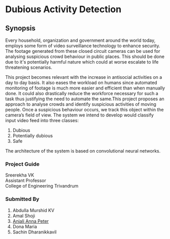 # Dubious Activity Detection

## Synopsis

Every household, organization and government around the world today, employs some form
of video surveillance technology to enhance security. The footage generated from these closed
circuit cameras can be used for analysing suspicious crowd behaviour in public places.
This should be done due to it's potentially harmful nature which could at worse escalate to life threatening scenarios.

This project becomes relevant with the
increase in antisocial activities on a day to day basis. It also eases the workload on humans since
automated monitoring of footage is much more easier and efficient than when manually done.
It could also drastically reduce the workforce necessary for such a task thus justifying the need
to automate the same.This
project proposes an approach to analyse crowds and identify suspicious activities of moving
people. Once a suspicious behaviour occurs, we track this object within the camera’s field of view. The system we
intend to develop would classify input video feed into three classes:

1. Dubious
1. Potentially dubious
1. Safe

The architecture of the system is based on convolutional neural networks.

### Project Guide

Sreerekha VK<br>
Assistant Professor<br>
College of Engineering Trivandrum

### Submitted By

1. Abdulla Murshid KV
1. Amal Shoji
1. [Anjali Anna Peter](<anjaliannapeter4@cet.ac.in>)
1. Dona Maria
1. Sachin Dharanikkavil

